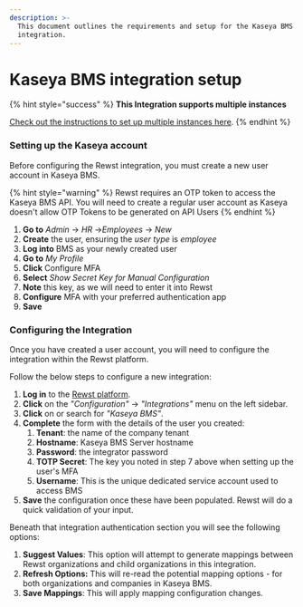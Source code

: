 ```yaml
---
description: >-
  This document outlines the requirements and setup for the Kaseya BMS
  integration.
---
```


# Kaseya BMS integration setup

{% hint style="success" %}
**This Integration supports multiple instances**

[Check out the instructions to set up multiple instances here](../../../multi-instance-integration/multi-instance-integration-setup.md).
{% endhint %}

### Setting up the Kaseya account

Before configuring the Rewst integration, you must create a new user account in Kaseya BMS.

{% hint style="warning" %}
Rewst requires an OTP token to access the Kaseya BMS API. You will need to create a regular user account as Kaseya doesn't allow OTP Tokens to be generated on API Users
{% endhint %}

1. **Go to** _Admin_ -> _HR_ ->_Employees_ -> _New_
2. **Create** the user, ensuring the _user type_ is _employee_
3. **Log into** BMS as your newly created user
4. **Go to** _My Profile_
5. **Click** Configure MFA
6. **Select** _Show Secret Key for Manual Configuration_
7. **Note** this key, as we will need to enter it into Rewst
8. **Configure** MFA with your preferred authentication app
9. **Save**

### Configuring the Integration

Once you have created a user account, you will need to configure the integration within the Rewst platform.

Follow the below steps to configure a new integration:

1. **Log in** to the [Rewst platform](https://app.rewst.io/).
2. **Click** on the _"Configuration"_ -> _"Integrations"_ menu on the left sidebar.
3. **Click** on or search for _"Kaseya BMS"_.
4. **Complete** the form with the details of the user you created:
   1. **Tenant**: the name of the company tenant
   2. **Hostname**: Kaseya BMS Server hostname
   3. **Password**: the integrator password
   4. **TOTP Secret**: The key you noted in step 7 above when setting up the user's MFA
   5. **Username**: This is the unique dedicated service account used to access BMS
5. **Save** the configuration once these have been populated. Rewst will do a quick validation of your input.

Beneath that integration authentication section you will see the following options:

1. **Suggest Values**: This option will attempt to generate mappings between Rewst organizations and child organizations in this integration.
2. **Refresh Options:** This will re-read the potential mapping options - for both organizations and companies in Kaseya BMS.
3. **Save Mappings**: This will apply mapping configuration changes.
